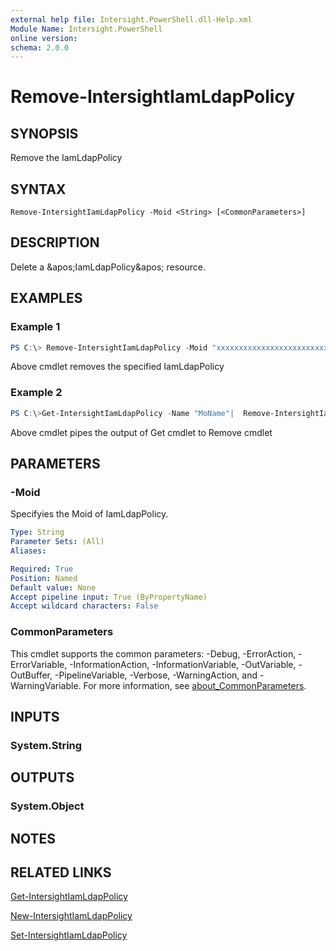```yaml
---
external help file: Intersight.PowerShell.dll-Help.xml
Module Name: Intersight.PowerShell
online version:
schema: 2.0.0
---
```


# Remove-IntersightIamLdapPolicy

## SYNOPSIS
Remove the IamLdapPolicy

## SYNTAX

```
Remove-IntersightIamLdapPolicy -Moid <String> [<CommonParameters>]
```

## DESCRIPTION
Delete a &amp;apos;IamLdapPolicy&amp;apos; resource.

## EXAMPLES

### Example 1
```powershell
PS C:\> Remove-IntersightIamLdapPolicy -Moid "xxxxxxxxxxxxxxxxxxxxxxxxxxx"
```
Above cmdlet removes the specified IamLdapPolicy 

### Example 2
```powershell
PS C:\>Get-IntersightIamLdapPolicy -Name "MoName"|  Remove-IntersightIamLdapPolicy
```
Above cmdlet pipes the output of Get cmdlet to Remove cmdlet

## PARAMETERS

### -Moid
Specifyies the Moid of IamLdapPolicy.

```yaml
Type: String
Parameter Sets: (All)
Aliases:

Required: True
Position: Named
Default value: None
Accept pipeline input: True (ByPropertyName)
Accept wildcard characters: False
```

### CommonParameters
This cmdlet supports the common parameters: -Debug, -ErrorAction, -ErrorVariable, -InformationAction, -InformationVariable, -OutVariable, -OutBuffer, -PipelineVariable, -Verbose, -WarningAction, and -WarningVariable. For more information, see [about_CommonParameters](http://go.microsoft.com/fwlink/?LinkID=113216).

## INPUTS

### System.String

## OUTPUTS

### System.Object
## NOTES

## RELATED LINKS

[Get-IntersightIamLdapPolicy](./Get-IntersightIamLdapPolicy.md)

[New-IntersightIamLdapPolicy](./New-IntersightIamLdapPolicy.md)

[Set-IntersightIamLdapPolicy](./Set-IntersightIamLdapPolicy.md)

